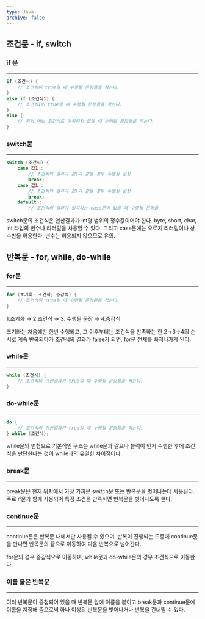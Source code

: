 ```yaml
---
type: Java
archive: false
---
```

## 조건문 - if, switch

### if 문

---

```Java
if (조건식) {
    // 조건식이 true일 때 수행될 문장들을 적는다.
}
else if (조건식1) {
    // 조건식1이 true일 때 수행될 문장들을 적는다.
}
else {
    // 위의 어느 조건식도 만족하지 않을 때 수행될 문장들을 적는다.
}
```

### switch문

---

```Java
switch (조건식) {
    case 값1 :
        // 조건식의 결과가 값1과 같을 경우 수행될 문장
        break;
    case 값1 :
        // 조건식의 결과가 값1과 같을 경우 수행될 문장
        break;
    default :
        // 조건식의 결과가 일치하는 case문이 없을 때 수행될 문장들
```

switch문의 조건식은 연산결과가 int형 범위의 정수값이어야 한다. byte, short, char, int 타입의 변수나 리터럴을 사용할 수 있다. 그리고 case문에는 오로지 리터럴이나 상수만을 허용한다. 변수는 허용되지 않으므로 유의.

## 반복문 - for, while, do-while

### for문

---

```Java
for (초기화; 조건식; 증감식) {
    // 조건식이 true일 때 수행될 문장들을 적는다.
}
```

1.초기화 → 2.조건식 → 3. 수행될 문장 → 4.증감식

초기화는 처음에만 한번 수행되고, 그 이후부터는 조건식을 만족하는 한 2→3→4의 순서로 계속 반복되다가 조건식의 결과가 false가 되면, for문 전체를 빠져나가게 된다.

  

### while문

---

```Java
while (조건식) {
    // 조건식의 연산결과가 true일 때 수행될 문장들을 적는다.
}
```

  

### do-while문

---

```Java
do {
    // 조건식의 연산결과가 true일 때 수행될 문장들을 적는다.
} while (조건식);
```

while문의 변형으로 기본적인 구조는 while문과 같으나 블럭이 먼저 수행한 후에 조건식을 판단한다는 것이 while과의 유일한 차이점이다.

  

### break문

---

break문은 현재 위치에서 가장 가까운 switch문 또는 반복문을 벗어나는데 사용된다. 주로 if문과 함께 사용되어 특정 조건을 만족하면 반복문을 벗어나도록 한다.

  

### continue문

---

continue문은 반복문 내에서만 사용될 수 있으며, 반복이 진행되는 도중에 continue문을 만나면 반목문의 끝으로 이동하여 다음 반복으로 넘어간다.

for문의 경우 증감식으로 이동하며, while문과 do-while문의 경우 조건식으로 이동한다.

  

### 이름 붙은 반복문

---

여러 반복문이 중첩되어 있을 때 반복문 앞에 이름을 붙이고 break문과 continue문에 이름을 지정해 줌으로써 하나 이상의 반복문을 벗어나거나 반복을 건너뛸 수 있다.